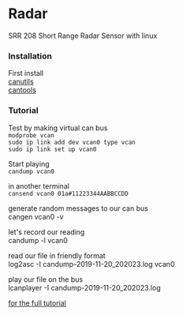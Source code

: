 # Radar
SRR 208 Short Range Radar Sensor with linux<br/>


### Installation
First install<br/>
[canutils](https://github.com/linux-can/can-utils)<br/>
[cantools](https://cantools.readthedocs.io/en/latest/#the-monitor-subcommand)<br/>

### Tutorial
Test by making virtual can bus<br/>
`modprobe vcan`<br/>
`sudo ip link add dev vcan0 type vcan`<br/>
`sudo ip link set up vcan0`<br/>

Start playing<br/>
`candump vcan0`<br/>

in another terminal<br/>
`cansend vcan0 01a#11223344AABBCCDD`<br/>


generate random messages to our can bus<br/>
cangen vcan0 -v<br/>

let's record our reading<br/>
candump -l vcan0<br/>

read our file in friendly format<br/>
log2asc -I candump-2019-11-20_202023.log vcan0<br/>

play our file on the bus<br/>
lcanplayer -I candump-2019-11-20_202023.log<br/>


[for the full tutorial](https://sgframework.readthedocs.io/en/latest/cantutorial.html) <br/>
